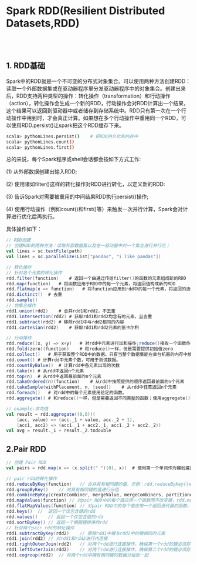 # Spark RDD(Resilient Distributed Datasets,RDD)
 
<br>
<br>

## 1. RDD基础

Spark中的RDD就是一个不可变的分布式对象集合。可以使用两种方法创建RDD：读取一个外部数据集或在驱动器程序里分发驱动器程序中的对象集合。创建出来后，RDD支持两种类型的操作：转化操作（transformation）和行动操作（action），转化操作会生成一个新的RDD，行动操作会对RDD计算出一个结果，这个结果可以返回到驱动器中或者储存到存储系统中。RDD只有第一次在一个行动操作中用到时，才会真正计算。如果想在多个行动操作中重用同一个RDD，可以使用RDD.persist()让spark把这个RDD缓存下来。

```bash
scala> pythonLines.persist()    # 把RDD持久化到内存中
scala> pythonLines.count()
scala> pythonLines.first()
```

总的来说，每个Spark程序或shell会话都会按如下方式工作:

(1) 从外部数据创建出输入RDD;

(2) 使用诸如filter()这样的转化操作对RDD进行转化，以定义新的RDD:

(3) 告诉Spark对需要被重用的中间结果RDD执行persist()操作;

(4) 使用行动操作（例如count()和first()等）来触发一次并行计算，Spark会对计算进行优化后再执行。

具体操作如下：

```scala
// RDD创建
// 创建RDD的两种方法：读取外部数据集以及在一驱动器中对一个集合进行并行化；
val lines = sc.textFile(path)
val lines = sc.parallelize(List["pandas", "i like pandas"])

// 转化操作
// 针对各个元素的转化操作
rdd.filter(function)    # 返回一个由通过传给filter()的函数的元素组成新的RDD
rdd.map(function)   # 将函数应用于RDD中的每一个元素，将返回值构成新的RDD
rdd.flatmap(x => function)   # 将function应用到rdd中的每一个元素，将返回的迭代器的所有内容构成新的RDD；通常用来切分单词；val words = lines.flatMap(line => line.split(" "))
rdd.dictinct()  # 去重
rdd.sample()
// 伪集合操作
rdd1.union(rdd2)    # 合并rdd1和rdd2，不去重
rdd1.intersection(rdd2) # 获取rdd1和rdd2均含有的元素，且去重
rdd1.subtract(rdd2) # 移除rdd1中与rdd2相同的内容
rdd1.cartesian(rdd2)    # 获取rdd1和rdd2元素的笛卡尔积

// 行动操作
rdd.reduce((x, y) => x+y)   # 对rdd中元素进行加和操作;reduce()接收一个函数作为参数，这个函数要操作两个相同元素类型的RDD数据并返回一个同样类型的新元素。
rdd.fold(zero)(function)    # 和reduce()一样，但是需要提供初始值zero
rdd.collect()   # 用于获取整个RDD中的数据。只有当整个数据集能在单台机器的内存中放得下时，才能使用collect()，因此，collect()不能用在大规模数据集上。
rdd.count() # 计算rdd中元素个数，可用于测试数据。
rdd.countByBalue()  # 计算rdd中各元素出现的次数
rdd.take(n) # 从rdd中返回n个元素
rdd.top(n)  # 从rdd中返回最前面的n个元素
rdd.takeOrdered(n)(function)    # 从rdd中按照提供的顺序返回最前面的n个元素
rdd.takeSample(withPlacement, n, [seed])    # 从rdd中任意返回n个元素
rdd.foreach()   # 对rdd中的每个元素使用给定的函数。
rdd.aggregate() # 和reduce()一样，但是需要返回不同类型的函数；使用aggregate()需要提供我们期待返回的类型的初始值，然后通过一个函数把rdd中的元素合并起来放入累加器，考虑到每个节点是在本地进行累加的，最终还需要提供第二个函数来将累加器两两合并。

// example:求均值
val result = rdd.aggregate((0,0))(
    (acc, value) => (acc._1 + value, acc._2 + 1),
    (acc1, acc2) => (acc1._1 + acc2._1, acc1._2 + acc2._2))
val avg = result._1 + result._2.todouble

```

## 2.Pair RDD

```scala
// 创建 Pair RDD
val pairs = rdd.map(x => (x.split(" ")(0), x))  # 使用第一个单词作为键创建出一个pair rdd

// pair rdd的转化操作
rdd.reduceByKey(function)   // 合并具有相同键的值，示例：rdd.reduceByKey((x, y) => x + y)
rdd.groupByKey()    // 对具有相同键的值进行分组
rdd.combineByKey(createCombiner, mergeValue, mergeCombiners, partitioner)  // 使用不同的返回类型合并具有相同键的值
rdd.mapValues(function) // 对pair RDD中的每个值应用一个函数而不改变键，rdd.mapValues(x => x+ 1)
rdd.flatMapValues(function) // 对pair RDD中的每个值应用一个返回迭代器的函数，然后对返回的每个元素都生成一个对应原键的键值对记录。示例：rdd.flatMapValues( x => (x to 5))
rdd.keys()  //  返回一个仅包含键的rdd
rdd.values()    // 返回一个仅包含值的rdd
rdd.sortByKey() // 返回一个根据键排序的rdd
// 针对两个pair rdd的转化操作
rdd1.subtractByKey(rdd2)    // 删掉rdd1中键与rdd2中的键相同的元素
rdd1.join(rdd2) // 对rdd1和rdd2进行内连接
rdd1.rightOuterJoin(rdd2)   // 对两个rdd进行连接操作，确保第一个rdd的键必须存在（右外连接）
rdd1.leftOuterJoin(rdd2)    // 对两个rdd进行连接操作，确保第二个rdd的键必须存在（左外连接）
rdd1.cogroup(rdd2)  // 将两个rdd中拥有相同键的数据分组到一起




```